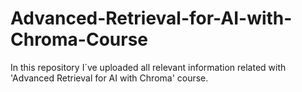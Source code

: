 # Advanced-Retrieval-for-AI-with-Chroma-Course
In this repository I´ve uploaded all relevant information related with 'Advanced Retrieval for AI with Chroma' course. 
